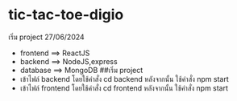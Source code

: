 ﻿# tic-tac-toe-digio
เริ่ม project 27/06/2024
  - frontend ==> ReactJS
  - backend  ==> NodeJS,express
  - database ==> MongoDB
##เริ่ม project
  - เข้าไฟล์ backend โดยใช้คำสั่ง cd backend หลังจากนั้น ใช้คำสั่ง npm start
  - เข้าไฟล์ frontend โดยใช้คำสั่ง cd frontend หลังจากนั้น ใช้คำสั่ง npm start
